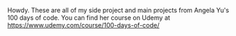 Howdy. These are all of my side project and main projects from Angela Yu's 100 days of code. You can find her course on Udemy at https://www.udemy.com/course/100-days-of-code/
